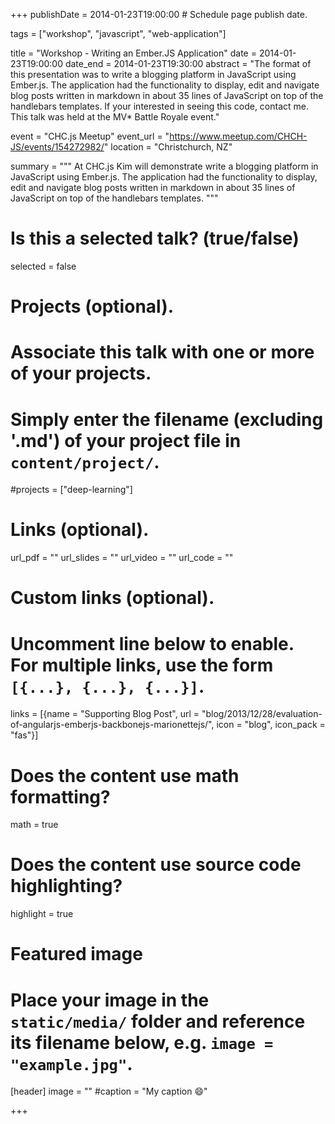 +++
publishDate = 2014-01-23T19:00:00  # Schedule page publish date.

tags = ["workshop", "javascript", "web-application"]

title = "Workshop - Writing an Ember.JS Application"
date = 2014-01-23T19:00:00
date_end = 2014-01-23T19:30:00
abstract = "The format of this presentation was to write a blogging platform in JavaScript using Ember.js. The application had the functionality to display, edit and navigate blog posts written in markdown in about 35 lines of JavaScript on top of the handlebars templates. If your interested in seeing this code, contact me. This talk was held at the MV* Battle Royale event."

event = "CHC.js Meetup"
event_url = "https://www.meetup.com/CHCH-JS/events/154272982/"
location = "Christchurch, NZ"

summary = """
At CHC.js Kim will demonstrate write a blogging platform in JavaScript using Ember.js. The application had the functionality to display, edit and navigate blog posts written in markdown in about 35 lines of JavaScript on top of the handlebars templates.
"""

# Is this a selected talk? (true/false)
selected = false

# Projects (optional).
#   Associate this talk with one or more of your projects.
#   Simply enter the filename (excluding '.md') of your project file in `content/project/`.
#projects = ["deep-learning"]

# Links (optional).
url_pdf = ""
url_slides = ""
url_video = ""
url_code = ""

# Custom links (optional).
#   Uncomment line below to enable. For multiple links, use the form `[{...}, {...}, {...}]`.
links = [{name = "Supporting Blog Post", url = "blog/2013/12/28/evaluation-of-angularjs-emberjs-backbonejs-marionettejs/", icon = "blog", icon_pack = "fas"}]


# Does the content use math formatting?
math = true

# Does the content use source code highlighting?
highlight = true

# Featured image
# Place your image in the `static/media/` folder and reference its filename below, e.g. `image = "example.jpg"`.
[header]
image = ""
#caption = "My caption :smile:"

+++



